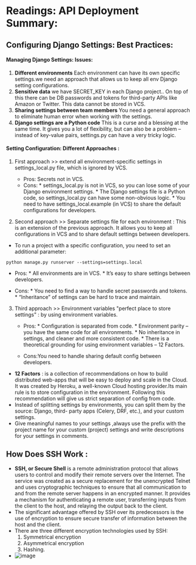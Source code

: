 # Readings: API Deployment Summary:
## Configuring Django Settings: Best Practices:
#### Managing Django Settings: Issues:
1. **Different environments** Each environment can have its own specific settings.we need an approach that allows us to keep all env Django setting configurations.
2. **Sensitive data** we have SECRET_KEY in each Django project.. On top of this there can be DB passwords and tokens for third-party APIs like Amazon or Twitter. This data cannot be stored in VCS.
3. **Sharing settings between team members** You need a general approach to eliminate human error when working with the settings. 
4. **Django settings are a Python code** This is a curse and a blessing at the same time. It gives you a lot of flexibility, but can also be a problem – instead of key-value pairs, settings.py can have a very tricky logic.

#### Setting Configuration: Different Approaches :
1. First approach >> extend all environment-specific settings in settings_local.py file, which is ignored by VCS. 
   - Pros: Secrets not in VCS.
   - Cons: 
         * settings_local.py is not in VCS, so you can lose some of your Django environment settings.
         * The Django settings file is a Python code, so settings_local.py can have some non-obvious logic.
         * You need to have settings_local.example (in VCS) to share the default configurations for developers.


2. Second approach >> Separate settings file for each environment : This is an extension of the previous approach. It allows you to keep all configurations in VCS and to share default settings between developers.
 - To run a project with a specific configuration, you need to set an additional parameter:
```
python manage.py runserver --settings=settings.local
```
   - Pros:
         * All environments are in VCS.
         * It’s easy to share settings between developers.

  - Cons:
         * You need to find a way to handle secret passwords and tokens.
         * “Inheritance” of settings can be hard to trace and maintain.
3. Third approach >> Environment variables "perfect place to store settings" : by using environment variables.
   - Pros:
         * Configuration is separated from code.
         * Environment parity – you have the same code for all environments.
         * No inheritance in settings, and cleaner and more consistent code.
         * There is a theoretical grounding for using environment variables – 12 Factors.

   - Cons:You need to handle sharing default config between developers.
* **12 Factors** : is a collection of recommendations on how to build distributed web-apps that will be easy to deploy and scale in the Cloud. It was created by Heroku, a well-known Cloud hosting provider.Its main rule is to store configuration in the environment. Following this recommendation will give us strict separation of config from code.
* Instead of splitting settings by environments, you can split them by the source: Django, third- party apps (Celery, DRF, etc.), and your custom settings.
* Give meaningful names to your settings ,always use the prefix with the project name for your custom (project) settings and write descriptions for your settings in comments.

## How Does SSH Work :
* **SSH, or Secure Shell** is a remote administration protocol that allows users to control and modify their remote servers over the Internet. The service was created as a secure replacement for the unencrypted Telnet and uses cryptographic techniques to ensure that all communication to and from the remote server happens in an encrypted manner. It provides a mechanism for authenticating a remote user, transferring inputs from the client to the host, and relaying the output back to the client.
* The significant advantage offered by SSH over its predecessors is the use of encryption to ensure secure transfer of information between the host and the client. 
* There are three different encryption technologies used by SSH:
  1. Symmetrical encryption
  2. Asymmetrical encryption
  3. Hashing.
 *   ![image](https://miro.medium.com/max/1280/1*23RpkZuWAeSP7x0YdMtsdQ.png)
